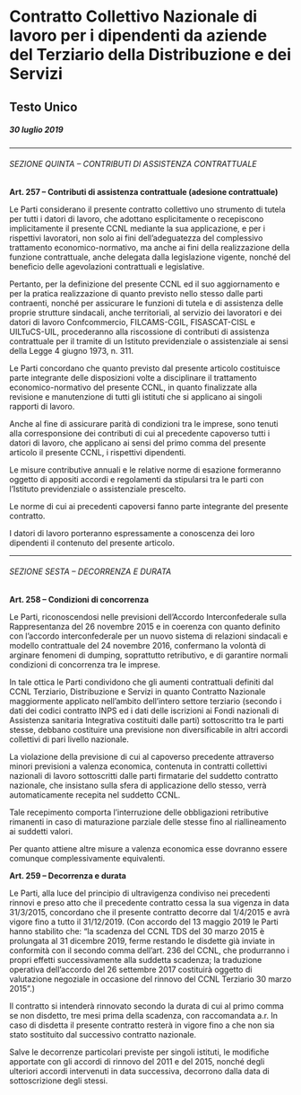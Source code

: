 # Contratto Collettivo Nazionale di lavoro per i dipendenti da aziende del Terziario della Distribuzione e dei Servizi

## Testo Unico

##### 30 luglio 2019


-----


###### SEZIONE QUINTA – CONTRIBUTI DI ASSISTENZA CONTRATTUALE

**Art. 257 – Contributi di assistenza contrattuale (adesione contrattuale)**

Le Parti considerano il presente contratto collettivo uno strumento di tutela per tutti
i datori di lavoro, che adottano esplicitamente o recepiscono implicitamente il presente CCNL mediante la sua applicazione, e per i rispettivi lavoratori, non solo ai fini
dell’adeguatezza del complessivo trattamento economico-normativo, ma anche ai
fini della realizzazione della funzione contrattuale, anche delegata dalla legislazione
vigente, nonché del beneficio delle agevolazioni contrattuali e legislative.

Pertanto, per la definizione del presente CCNL ed il suo aggiornamento e per la
pratica realizzazione di quanto previsto nello stesso dalle parti contraenti, nonché
per assicurare le funzioni di tutela e di assistenza delle proprie strutture sindacali,
anche territoriali, al servizio dei lavoratori e dei datori di lavoro Confcommercio,
FILCAMS-CGIL, FISASCAT-CISL e UILTuCS-UIL, procederanno alla riscossione di contributi di assistenza contrattuale per il tramite di un Istituto previdenziale o
assistenziale ai sensi della Legge 4 giugno 1973, n. 311.

Le Parti concordano che quanto previsto dal presente articolo costituisce parte integrante delle disposizioni volte a disciplinare il trattamento economico-normativo
del presente CCNL, in quanto finalizzate alla revisione e manutenzione di tutti gli
istituti che si applicano ai singoli rapporti di lavoro.

Anche al fine di assicurare parità di condizioni tra le imprese, sono tenuti alla corresponsione dei contributi di cui al precedente capoverso tutti i datori di lavoro, che
applicano ai sensi del primo comma del presente articolo il presente CCNL, i rispettivi dipendenti.

Le misure contributive annuali e le relative norme di esazione formeranno oggetto
di appositi accordi e regolamenti da stipularsi tra le parti con l’Istituto previdenziale
o assistenziale prescelto.

Le norme di cui ai precedenti capoversi fanno parte integrante del presente contratto.

I datori di lavoro porteranno espressamente a conoscenza dei loro dipendenti il contenuto del presente articolo.


-----


###### SEZIONE SESTA – DECORRENZA E DURATA

**Art. 258 – Condizioni di concorrenza**

Le Parti, riconoscendosi nelle previsioni dell’Accordo Interconfederale sulla Rappresentanza del 26 novembre 2015 e in coerenza con quanto definito con l’accordo
interconfederale per un nuovo sistema di relazioni sindacali e modello contrattuale
del 24 novembre 2016, confermano la volontà di arginare fenomeni di dumping, soprattutto retributivo, e di garantire normali condizioni di concorrenza tra le imprese.

In tale ottica le Parti condividono che gli aumenti contrattuali definiti dal CCNL
Terziario, Distribuzione e Servizi in quanto Contratto Nazionale maggiormente applicato nell’ambito dell’intero settore terziario (secondo i dati dei codici contratto
INPS ed i dati delle iscrizioni ai Fondi nazionali di Assistenza sanitaria Integrativa
costituiti dalle parti) sottoscritto tra le parti stesse, debbano costituire una previsione non diversificabile in altri accordi collettivi di pari livello nazionale.

La violazione della previsione di cui al capoverso precedente attraverso minori previsioni a valenza economica, contenuta in contratti collettivi nazionali di lavoro sottoscritti dalle parti firmatarie del suddetto contratto nazionale, che insistano sulla sfera
di applicazione dello stesso, verrà automaticamente recepita nel suddetto CCNL.

Tale recepimento comporta l’interruzione delle obbligazioni retributive rimanenti
in caso di maturazione parziale delle stesse fino al riallineamento ai suddetti valori.

Per quanto attiene altre misure a valenza economica esse dovranno essere comunque complessivamente equivalenti.



**Art. 259 – Decorrenza e durata**

Le Parti, alla luce del principio di ultravigenza condiviso nei precedenti rinnovi e
preso atto che il precedente contratto cessa la sua vigenza in data 31/3/2015, concordano che il presente contratto decorre dal 1/4/2015 e avrà vigore fino a tutto il
31/12/2019. (Con accordo del 13 maggio 2019 le Parti hanno stabilito che: “la scadenza del CCNL TDS del 30 marzo 2015 è prolungata al 31 dicembre 2019, ferme restando le disdette già inviate in conformità con il secondo comma dell’art. 236 del CCNL, che produrranno i propri effetti successivamente alla suddetta scadenza; la traduzione operativa dell’accordo del 26 settembre 2017 costituirà oggetto di valutazione negoziale in occasione del rinnovo del CCNL Terziario 30 marzo 2015”.)

Il contratto si intenderà rinnovato secondo la durata di cui al primo comma se non
disdetto, tre mesi prima della scadenza, con raccomandata a.r. In caso di disdetta il
presente contratto resterà in vigore fino a che non sia stato sostituito dal successivo
contratto nazionale.

Salve le decorrenze particolari previste per singoli istituti, le modifiche apportate
con gli accordi di rinnovo del 2011 e del 2015, nonché degli ulteriori accordi intervenuti in data successiva, decorrono dalla data di sottoscrizione degli stessi.

